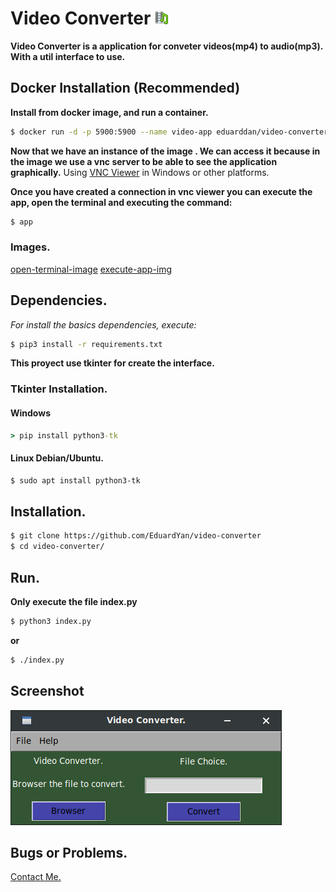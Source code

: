 # Video Converter ![logo](./icons/logo.png)

**Video Converter is a application for conveter videos(mp4) to audio(mp3). With a util interface to use.**

## Docker Installation (Recommended)

__Install from docker image, and run a container.__

```bash
$ docker run -d -p 5900:5900 --name video-app eduarddan/video-converter-app
```

__Now that we have an instance of the image . We can access it because in the image we use a vnc server to be able to see the application graphically.__ Using [VNC Viewer](https://www.realvnc.com/es/connect/download/viewer/) in Windows or other platforms.

__Once you have created a connection in vnc viewer you can execute the app, open the terminal and executing the command:__

```bash
$ app
```

### Images.
[open-terminal-image](./doc/open-terminal-image.png)
[execute-app-img](./doc/execute-app.png)




## Dependencies.

_For install the basics dependencies, execute:_

```bash
$ pip3 install -r requirements.txt
```

**This proyect use tkinter for create the interface.**

### Tkinter Installation.

#### Windows

```cmd
> pip install python3-tk
```

#### Linux Debian/Ubuntu.

```bash
$ sudo apt install python3-tk
```

## Installation.

```bash
$ git clone https://github.com/EduardYan/video-converter
$ cd video-converter/

```

## Run.

**Only execute the file index.py**

```bash
$ python3 index.py
```

**or**

```bash
$ ./index.py
```

## Screenshot

![screenshot](./doc/screenshot.png)

## Bugs or Problems.

<a href="mailto:eduarygp@gmail.ocm">Contact Me.</a>
